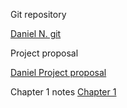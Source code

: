  Git repository

[Daniel N. git](https://github.com/send4tress/semminar)

Project proposal

[Daniel Project proposal](https://github.com/send4tress/semminar/blob/main/Daniel%20Naranjo%20-%20Class%20Project%20Proposal.pdf)

Chapter 1 notes [Chapter 1](https://github.com/send4tress/semminar/blob/main/chapter1.txt)
